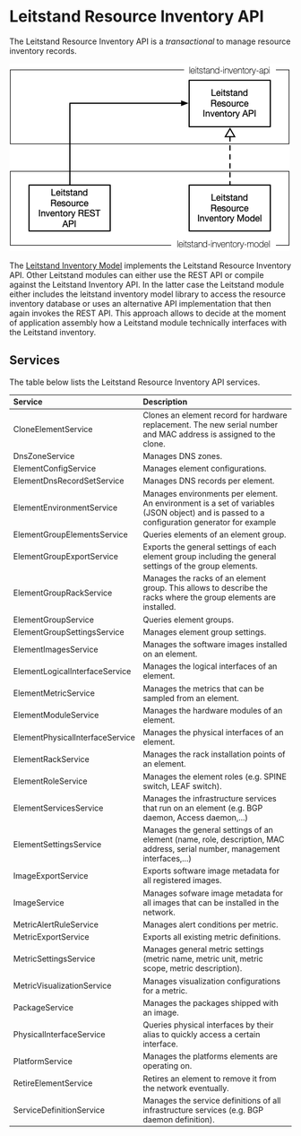 # Leitstand Resource Inventory API

The Leitstand Resource Inventory API is a _transactional_ to manage resource inventory records.

![Overview](./assets/overview.png "Overview") 

The [Leitstand Inventory Model](../leitstand-inventory-model/README.md) implements the Leitstand Resource Inventory API.
Other Leitstand modules can either use the REST API or compile against the Leitstand Inventory API. 
In the latter case the Leitstand module either includes the leitstand inventory model library to access the resource inventory database 
or uses an alternative API implementation that then again invokes the REST API. 
This approach allows to decide at the moment of application assembly how a Leitstand module technically interfaces with the Leitstand inventory.

## Services

The table below lists the Leitstand Resource Inventory API services.

| Service                         | Description                                                                                                                                  |
|:--------------------------------|:---------------------------------------------------------------------------------------------------------------------------------------------|
| CloneElementService             | Clones an element record for hardware replacement. The new serial number and MAC address is assigned to the clone.                           |
| DnsZoneService                  | Manages DNS zones.                                                                                                                           |
| ElementConfigService            | Manages element configurations.                                                                                                              |
| ElementDnsRecordSetService      | Manages DNS records per element.                                                                                                             |
| ElementEnvironmentService       | Manages environments per element. An environment is a set of variables (JSON object) and is passed to a configuration generator for example  |
| ElementGroupElementsService     | Queries elements of an element group.                                                                                                        |
| ElementGroupExportService       | Exports the general settings of each element group including the general settings of the group elements.                                     |
| ElementGroupRackService         | Manages the racks of an element group. This allows to describe the racks where the group elements are installed.                             |
| ElementGroupService             | Queries element groups.                                                                                                                      |
| ElementGroupSettingsService     | Manages element group settings.                                                                                                              |
| ElementImagesService            | Manages the software images installed on an element.                                                                                         |
| ElementLogicalInterfaceService  | Manages the logical interfaces of an element.                                                                                                |
| ElementMetricService            | Manages the metrics that can be sampled from an element.                                                                                     |
| ElementModuleService            | Manages the hardware modules of an element.                                                                                                  |
| ElementPhysicalInterfaceService | Manages the physical interfaces of an element.                                                                                               |
| ElementRackService              | Manages the rack installation points of an element.                                                                                          |
| ElementRoleService              | Manages the element roles (e.g. SPINE switch, LEAF switch).                                                                                  |
| ElementServicesService          | Manages the infrastructure services that run on an element (e.g. BGP daemon, Access daemon,...)                                              |
| ElementSettingsService          | Manages the general settings of an element (name, role, description, MAC address, serial number, management interfaces,...)                  |
| ImageExportService              | Exports software image metadata for all registered images.                                                                                   |
| ImageService                    | Manages sofware image metadata for all images that can be installed in the network.                                                          |
| MetricAlertRuleService          | Manages alert conditions per metric.                                                                                                         |
| MetricExportService             | Exports all existing metric definitions.                                                                                                     |
| MetricSettingsService           | Manages general metric settings (metric name, metric unit, metric scope, metric description).                                                |
| MetricVisualizationService      | Manages visualization configurations for a metric.                                                                                           |
| PackageService                  | Manages the packages shipped with an image.                                                                                                  |
| PhysicalInterfaceService        | Queries physical interfaces by their alias to quickly access a certain interface.                                                            |
| PlatformService                 | Manages the platforms elements are operating on.                                                                                             |
| RetireElementService            | Retires an element to remove it from the network eventually.                                                                                 |
| ServiceDefinitionService        | Manages the service definitions of all infrastructure services (e.g. BGP daemon definition).                                                 |
